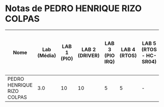 # Notas de PEDRO HENRIQUE RIZO COLPAS

| Nome | Lab (Média) | LAB 1 (PIO) | LAB 2 (DRIVER) | LAB 3 (PIO IRQ) | LAB 4 (RTOS) | LAB 5 (RTOS - HC-SR04) | LAB 6 (RTOS - IMU) | LAB 7 (RTOS - LCD-LVGL) | LAB 8 (TC - RTC - RTT) | LAB 9 (RTOS - MUTEX) | LAB 10 (WIFI) |
| --- | --- | --- | --- | --- | --- | --- | --- | --- | --- | --- | --- |
| PEDRO HENRIQUE RIZO COLPAS | 3.0 | 10 | 10 | 5 | 5 | - | - | - | - | - | - |
